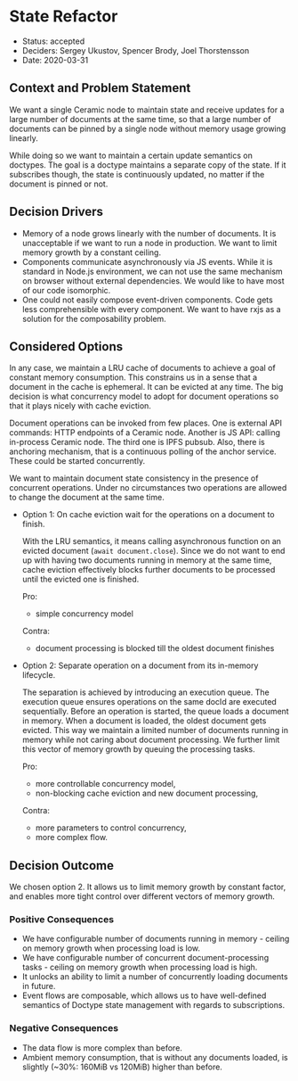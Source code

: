 # State Refactor

* Status: accepted
* Deciders: Sergey Ukustov, Spencer Brody, Joel Thorstensson
* Date: 2020-03-31

## Context and Problem Statement

We want a single Ceramic node to maintain state and receive updates for a large number of documents at the same time, so that a large number of documents can be pinned by a single node without memory usage growing linearly.

While doing so we want to maintain a certain update semantics on doctypes. The goal is a doctype maintains a separate copy of the state. If it subscribes though, the state is continuously updated, no matter if the document is pinned or not.

## Decision Drivers

* Memory of a node grows linearly with the number of documents. It is unacceptable if we want to run a node in production. We want to limit memory growth by a constant ceiling.
* Components communicate asynchronously via JS events. While it is standard in Node.js environment, we can not use the same mechanism on browser without external dependencies. We would like to have most of our code isomorphic.
* One could not easily compose event-driven components. Code gets less comprehensible with every component. We want to have rxjs as a solution for the composability problem.

## Considered Options

In any case, we maintain a LRU cache of documents to achieve a goal of constant memory consumption. This constrains us in a sense that a document in the cache is ephemeral. It can be evicted at any time. The big decision is what concurrency model to adopt for document operations so that it plays nicely with cache eviction.

Document operations can be invoked from few places. One is external API commands: HTTP endpoints of a Ceramic node. Another is JS API: calling in-process Ceramic node. The third one is IPFS pubsub. Also, there is anchoring mechanism, that is a continuous polling of the anchor service. These could be started concurrently.

We want to maintain document state consistency in the presence of concurrent operations. Under no circumstances two operations are allowed to change the document at the same time.

* Option 1: On cache eviction wait for the operations on a document to finish.

  With the LRU semantics, it means calling asynchronous function on an evicted document (`await document.close`). Since we do not want to end up with having two documents running in memory at the same time, cache eviction effectively blocks further documents to be processed until the evicted one is finished.

  Pro:

  - simple concurrency model

  Contra:

  - document processing is blocked till the oldest document finishes

* Option 2: Separate operation on a document from its in-memory lifecycle.

  The separation is achieved by introducing an execution queue. The execution queue ensures operations on the same docId are executed sequentially. Before an operation is started, the queue loads a document in memory. When a document is loaded, the oldest document gets evicted. This way we maintain a limited number of documents running in memory while not caring about document processing. We further limit this vector of memory growth by queuing the processing tasks.

  Pro:

  - more controllable concurrency model,
  - non-blocking cache eviction and new document processing,

  Contra:

  - more parameters to control concurrency,
  - more complex flow.

## Decision Outcome

We chosen option 2. It allows us to limit memory growth by constant factor, and enables more tight control over different vectors of memory growth.

### Positive Consequences

- We have configurable number of documents running in memory - ceiling on memory growth when processing load is low.
- We have configurable number of concurrent document-processing tasks - ceiling on memory growth when processing load is high.
- It unlocks an ability to limit a number of concurrently loading documents in future.
- Event flows are composable, which allows us to have well-defined semantics of Doctype state management with regards to subscriptions.

### Negative Consequences

- The data flow is more complex than before.
- Ambient memory consumption, that is without any documents loaded, is slightly (~30%: 160MiB vs 120MiB) higher than before.
